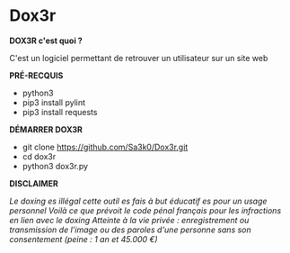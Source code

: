 # Dox3r

**DOX3R c'est quoi ?**

C'est un logiciel permettant de retrouver un utilisateur sur un site web

**PRÉ-RECQUIS** 

* python3
* pip3 install pylint
* pip3 install requests

**DÉMARRER DOX3R**

* git clone https://github.com/Sa3k0/Dox3r.git
* cd dox3r
* python3 dox3r.py

**DISCLAIMER**

*Le doxing es illégal cette outil es fais à but éducatif es pour un usage personnel*
*Voilà ce que prévoit le code pénal français pour les infractions en lien avec le doxing*
*Atteinte à la vie privée : enregistrement ou transmission de l'image ou des paroles d'une personne sans son consentement (peine : 1 an et 45.000 €)*                             
